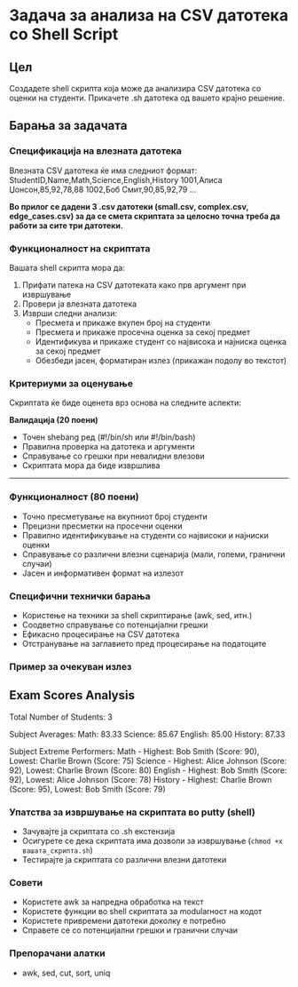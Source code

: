 # Задача за анализа на CSV датотека со Shell Script
## Цел
Создадете shell скрипта која може да анализира CSV датотека со оценки на студенти. Прикачете .sh датотека од вашето крајно решение.

## Барања за задачата
### Спецификација на влезната датотека
Влезната CSV датотека ќе има следниот формат:
StudentID,Name,Math,Science,English,History
1001,Алиса Џонсон,85,92,78,88
1002,Боб Смит,90,85,92,79
...


**Во прилог се дадени 3 .csv датотеки (small.csv, complex.csv, edge_cases.csv) за да се смета скриптата за целосно точна треба да работи за сите три датотеки.**

### Функционалност на скриптата
Вашата shell скрипта мора да:
1. Прифати патека на CSV датотеката како прв аргумент при извршување  
2. Провери ја влезната датотека  
3. Изврши следни анализи:
   - Пресмета и прикаже вкупен број на студенти  
   - Пресмета и прикаже просечна оценка за секој предмет  
   - Идентификува и прикаже студент со највисока и најниска оценка за секој предмет  
   - Обезбеди јасен, форматиран излез (прикажан подолу во текстот)  

### Критериуми за оценување
Скриптата ќе биде оценета врз основа на следните аспекти:

**Валидација (20 поени)**
- Точен shebang ред (#!/bin/sh или #!/bin/bash)  
- Правилна проверка на датотека и аргументи  
- Справување со грешки при невалидни влезови  
- Скриптата мора да биде извршлива  

---

### Функционалност (80 поени)
- Точно пресметување на вкупниот број студенти  
- Прецизни пресметки на просечни оценки  
- Правилно идентификување на студенти со највисоки и најниски оценки  
- Справување со различни влезни сценарија (мали, големи, гранични случаи)  
- Јасен и информативен формат на излезот  

### Специфични технички барања
- Користење на техники за shell скриптирање (awk, sed, итн.)  
- Соодветно справување со потенцијални грешки  
- Ефикасно процесирање на CSV датотека  
- Отстранување на заглавието пред процесирање на податоците  

### Пример за очекуван излез
Exam Scores Analysis
-------------------
Total Number of Students: 3

Subject Averages:
  Math:     83.33
  Science:  85.67
  English:  85.00
  History:  87.33

Subject Extreme Performers:
  Math - Highest: Bob Smith (Score: 90), Lowest: Charlie Brown (Score: 75)
  Science - Highest: Alice Johnson (Score: 92), Lowest: Charlie Brown (Score: 80)
  English - Highest: Bob Smith (Score: 92), Lowest: Alice Johnson (Score: 78)
  History - Highest: Charlie Brown (Score: 95), Lowest: Bob Smith (Score: 79)

### Упатства за извршување на скриптата во putty (shell)
- Зачувајте ја скриптата со .sh екстензија  
- Осигурете се дека скриптата има дозволи за извршување (`chmod +x вашата_скрипта.sh`)  
- Тестирајте ја скриптата со различни влезни датотеки  

### Совети
- Користете awk за напредна обработка на текст  
- Користете функции во shell скриптата за modularност на кодот  
- Користете привремени датотеки доколку е потребно  
- Справете се со потенцијални грешки и гранични случаи  

### Препорачани алатки
- awk, sed, cut, sort, uniq   
